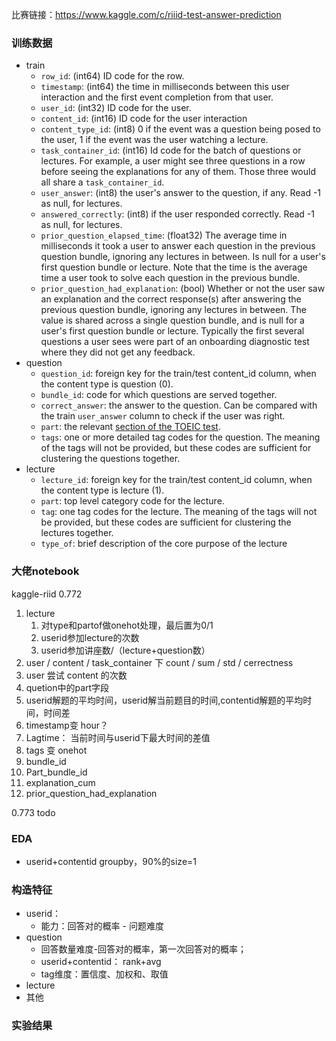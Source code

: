 比赛链接：https://www.kaggle.com/c/riiid-test-answer-prediction

### 训练数据

+ train
  + `row_id`: (int64) ID code for the row.
  + `timestamp`: (int64) the time in milliseconds between this user interaction and the first event completion from that user.
  + `user_id`: (int32) ID code for the user.
  + `content_id`: (int16) ID code for the user interaction
  + `content_type_id`: (int8) 0 if the event was a question being posed to the user, 1 if the event was the user watching a lecture.
  + `task_container_id`: (int16) Id code for the batch of questions or lectures. For example, a user might see three questions in a row before seeing the explanations for any of them. Those three would all share a `task_container_id`.
  + `user_answer`: (int8) the user's answer to the question, if any. Read -1 as null, for lectures.
  + `answered_correctly`: (int8) if the user responded correctly. Read -1 as null, for lectures.
  + `prior_question_elapsed_time`: (float32) The average time in milliseconds it took a user to answer each question in the previous question bundle, ignoring any lectures in between. Is null for a user's first question bundle or lecture. Note that the time is the average time a user took to solve each question in the previous bundle.
  + `prior_question_had_explanation`: (bool) Whether or not the user saw an explanation and the correct response(s) after answering the previous question bundle, ignoring any lectures in between. The value is shared across a single question bundle, and is null for a user's first question bundle or lecture. Typically the first several questions a user sees were part of an onboarding diagnostic test where they did not get any feedback.
+ question
  + `question_id`: foreign key for the train/test content_id column, when the content type is question (0).
  + `bundle_id`: code for which questions are served together.
  + `correct_answer`: the answer to the question. Can be compared with the train `user_answer` column to check if the user was right.
  + `part`: the relevant [section of the TOEIC test](https://www.iibc-global.org/english/toeic/test/lr/about/format.html).
  + `tags`: one or more detailed tag codes for the question. The meaning of the tags will not be provided, but these codes are sufficient for clustering the questions together.
+ lecture
  + `lecture_id`: foreign key for the train/test content_id column, when the content type is lecture (1).
  + `part`: top level category code for the lecture. 
  + `tag`: one tag codes for the lecture. The meaning of the tags will not be provided, but these codes are sufficient for clustering the lectures together.
  + `type_of`: brief description of the core purpose of the lecture

### 大佬notebook

kaggle-riid 0.772

1. lecture
   1. 对type和partof做onehot处理，最后置为0/1
   2. userid参加lecture的次数
   3. userid参加讲座数/（lecture+question数）
2. user / content / task_container  下 count / sum / std / cerrectness
3. user 尝试 content 的次数
4. quetion中的part字段
5. userid解题的平均时间，userid解当前题目的时间,contentid解题的平均时间，时间差
6. timestamp变 hour？
7. Lagtime： 当前时间与userid下最大时间的差值
8. tags 变 onehot
9. bundle_id
10. Part_bundle_id
11. explanation_cum
12. prior_question_had_explanation



0.773 todo



### EDA 

+ userid+contentid groupby，90%的size=1

### 构造特征

+ userid：
  + 能力：回答对的概率 - 问题难度
+ question
  + 回答数量难度-回答对的概率，第一次回答对的概率；
  + userid+contentid： rank+avg
  + tag维度：置信度、加权和、取值
+ lecture
+ 其他



### 实验结果